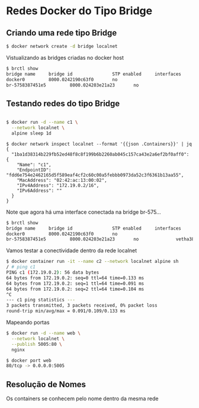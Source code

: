 # Redes Docker do Tipo Bridge

## Criando uma rede tipo Bridge

```bash
$ docker network create -d bridge localnet
```

Vistualizando as bridges criadas no docker host

```bash
$ brctl show
bridge name     bridge id               STP enabled     interfaces
docker0         8000.0242190c63f0       no
br-5758387451e5         8000.024203e21a23       no
```

## Testando redes do tipo Bridge

```bash

$ docker run -d --name c1 \
  --network localnet \
  alpine sleep 1d

```
```
$ docker network inspect localnet --format '{{json .Containers}}' | jq
{
  "1ba1d38314b229fb52ed48f8c8f199b6b2260ab045c157ca43e2a6ef2bf0aff0": {
    "Name": "c1",
    "EndpointID": "fdd6e754e2462165d5f589eaf4cf2c60c00a5febbb0973da52c3f6361b13aa55",
    "MacAddress": "02:42:ac:13:00:02",
    "IPv4Address": "172.19.0.2/16",
    "IPv6Address": ""
  }
}
```
Note que agora há uma interface conectada na bridge br-575...

```bash
$ brctl show
bridge name     bridge id               STP enabled     interfaces
docker0         8000.0242190c63f0       no
br-5758387451e5         8000.024203e21a23       no              vetha38fe33
```

Vamos testar a conectividade dentro da rede localnet

```bash
$ docker container run -it --name c2 --network localnet alpine sh
/ # ping c1
PING c1 (172.19.0.2): 56 data bytes
64 bytes from 172.19.0.2: seq=0 ttl=64 time=0.133 ms
64 bytes from 172.19.0.2: seq=1 ttl=64 time=0.091 ms
64 bytes from 172.19.0.2: seq=2 ttl=64 time=0.104 ms
^C
--- c1 ping statistics ---
3 packets transmitted, 3 packets received, 0% packet loss
round-trip min/avg/max = 0.091/0.109/0.133 ms
```
Mapeando portas

```bash
$ docker run -d --name web \
  --network localnet \
  --publish 5005:80 \
  nginx

```

```bash
$ docker port web
80/tcp -> 0.0.0.0:5005
```
## Resolução de Nomes

Os containers se conhecem pelo nome dentro da mesma rede

